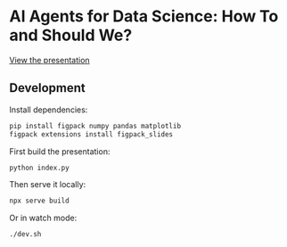 # AI Agents for Data Science: How To and Should We?

[View the presentation](https://magland.github.io/ai-agents-for-data-science-how-to-and-should-we/?slide=1)

## Development

Install dependencies:

```bash
pip install figpack numpy pandas matplotlib
figpack extensions install figpack_slides
```

First build the presentation:

```bash
python index.py
```

Then serve it locally:

```bash
npx serve build
```

Or in watch mode:

```bash
./dev.sh
```
